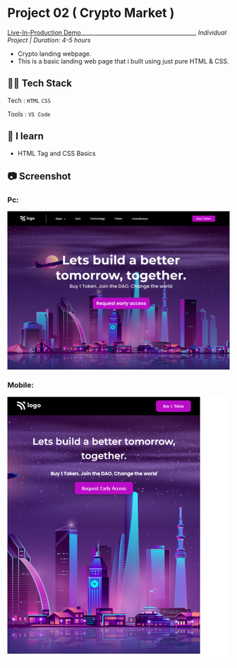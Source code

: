 # Project 02 ( Crypto Market )
[Live-In-Production Demo](https://jovial-bonbon-f6d55a.netlify.app/)_________________________________________ _Individual Project | Duration: 4-5 hours_ <br>
- Crypto landing webpage. <br>
 - This is a basic landing web page that i built using just pure HTML & CSS.

## 👨‍💻 Tech Stack
Tech : `HTML` `CSS` <br>

Tools : `VS Code`

## 📝 I learn
- HTML Tag and CSS Basics

## 📷 Screenshot

### Pc:

<img src="./output.png" alt="Output">

### Mobile:

<img src="./Mobile.png" alt="Output">

